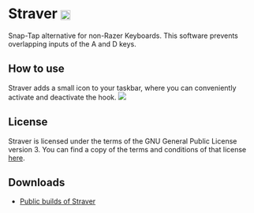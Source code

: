 
# Straver <img src="https://raw.githubusercontent.com/Brainterminator/Straver/main/Resources/straver.ico" alt="Straver Icon" style="width:20px; vertical-align:middle;" />

Snap-Tap alternative for non-Razer Keyboards. This software prevents overlapping inputs of the A and D keys.

## How to use

Straver adds a small icon to your taskbar, where you can conveniently activate and deactivate the hook.
<img src="https://lowearthorbit.de/straver/straver-guide.png" />

## License

Straver is licensed under the terms of the GNU General Public License version 3. You can find a copy of the terms and conditions of that license [here](https://www.gnu.org/licenses/gpl-3.0.txt).

## Downloads

- [Public builds of Straver](https://github.com/Brainterminator/Straver/releases/tag/1.0)
